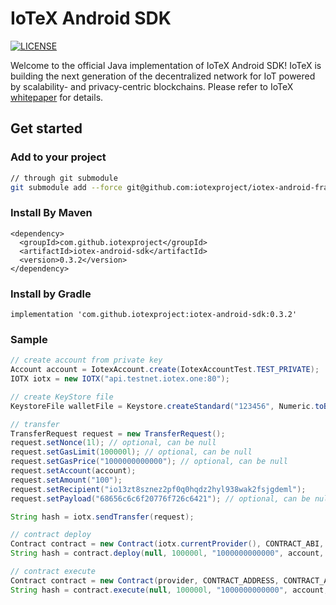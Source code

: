 # IoTeX Android SDK

[![LICENSE](https://img.shields.io/badge/License-Apache%202.0-blue.svg)](LICENSE)

Welcome to the official Java implementation of IoTeX Android SDK! IoTeX is building the next generation of the decentralized 
network for IoT powered by scalability- and privacy-centric blockchains. Please refer to IoTeX
[whitepaper](https://iotex.io/academics) for details.

## Get started

### Add to your project

```bash
// through git submodule
git submodule add --force git@github.com:iotexproject/iotex-android-framework.git iotex-android-framework
```

### Install By Maven

```
<dependency>
  <groupId>com.github.iotexproject</groupId>
  <artifactId>iotex-android-sdk</artifactId>
  <version>0.3.2</version>
</dependency>
```

### Install by Gradle

```
implementation 'com.github.iotexproject:iotex-android-sdk:0.3.2'
```


### Sample

```java
// create account from private key
Account account = IotexAccount.create(IotexAccountTest.TEST_PRIVATE);
IOTX iotx = new IOTX("api.testnet.iotex.one:80");

// create KeyStore file
KeystoreFile walletFile = Keystore.createStandard("123456", Numeric.toBigInt(account.privateKey()));

// transfer
TransferRequest request = new TransferRequest();
request.setNonce(1l); // optional, can be null
request.setGasLimit(100000l); // optional, can be null
request.setGasPrice("1000000000000"); // optional, can be null
request.setAccount(account);
request.setAmount("100");
request.setRecipient("io13zt8sznez2pf0q0hqdz2hyl938wak2fsjgdeml");
request.setPayload("68656c6c6f20776f726c6421"); // optional, can be null

String hash = iotx.sendTransfer(request);

// contract deploy
Contract contract = new Contract(iotx.currentProvider(), CONTRACT_ABI, Numeric.hexStringToByteArray(CONTRACT_BIN));
String hash = contract.deploy(null, 100000l, "1000000000000", account, "0", 5);

// contract execute
Contract contract = new Contract(provider, CONTRACT_ADDRESS, CONTRACT_ABI);
String hash = contract.execute(null, 100000l, "1000000000000", account, "set", "0", 10);
```

